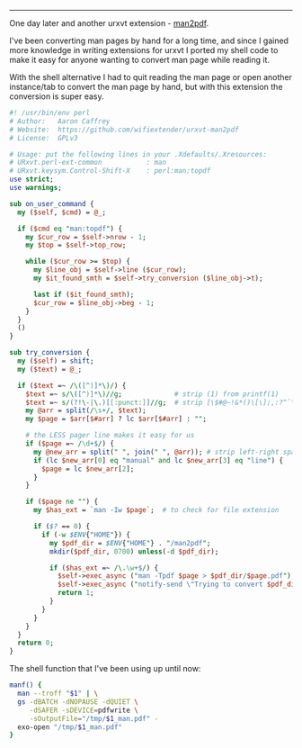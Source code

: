 
---

One day later and another urxvt extension - [man2pdf].

I've been converting man pages by hand for a long time, and since I gained more knowledge in writing extensions for urxvt I ported my shell code to make it easy for anyone wanting to convert man page while reading it.

With the shell alternative I had to quit reading the man page or open another instance/tab to convert the man page by hand, but with this extension the conversion is super easy.

```perl
#! /usr/bin/env perl
# Author:   Aaron Caffrey
# Website:  https://github.com/wifiextender/urxvt-man2pdf
# License:  GPLv3

# Usage: put the following lines in your .Xdefaults/.Xresources:
# URxvt.perl-ext-common           : man
# URxvt.keysym.Control-Shift-X    : perl:man:topdf
use strict;
use warnings;

sub on_user_command {
  my ($self, $cmd) = @_;

  if ($cmd eq "man:topdf") {
    my $cur_row = $self->nrow - 1;
    my $top = $self->top_row;

    while ($cur_row >= $top) {
      my $line_obj = $self->line ($cur_row);
      my $it_found_smth = $self->try_conversion ($line_obj->t);

      last if ($it_found_smth);
      $cur_row = $line_obj->beg - 1;
    }
  }
  ()
}

sub try_conversion {
  my ($self) = shift;
  my ($text) = @_;

  if ($text =~ /\([^)]*\)/) {
    $text =~ s/\([^)]*\)//g;             # strip (1) from printf(1)
    $text =~ s/(?!\-|\.)[[:punct:]]//g;  # strip [\$#@~!&*()\[\];,:?^`\\\/]+;
    my @arr = split(/\s+/, $text);
    my $page = $arr[$#arr] ? lc $arr[$#arr] : "";

    # the LESS pager line makes it easy for us
    if ($page =~ /\d+$/) {
      my @new_arr = split(" ", join(" ", @arr)); # strip left-right space
      if (lc $new_arr[0] eq "manual" and lc $new_arr[3] eq "line") {
        $page = lc $new_arr[2];
      }
    }

    if ($page ne "") {
      my $has_ext = `man -Iw $page`;  # to check for file extension

      if ($? == 0) {
        if (-w $ENV{"HOME"}) {
          my $pdf_dir = $ENV{"HOME"} . "/man2pdf";
          mkdir($pdf_dir, 0700) unless(-d $pdf_dir);

          if ($has_ext =~ /\.\w+$/) {
            $self->exec_async ("man -Tpdf $page > $pdf_dir/$page.pdf");
            $self->exec_async ("notify-send \"Trying to convert $pdf_dir/$page.pdf\"");
            return 1;
          }
        }
      }
    }
  }
  return 0;
}
```

The shell function that I've been using up until now:

```bash
manf() {
  man --troff "$1" | \
  gs -dBATCH -dNOPAUSE -dQUIET \
     -dSAFER -sDEVICE=pdfwrite \
     -sOutputFile="/tmp/$1_man.pdf" -
  exo-open "/tmp/$1_man.pdf"
}
```

[man2pdf]: https://github.com/wifiextender/urxvt-man2pdf
